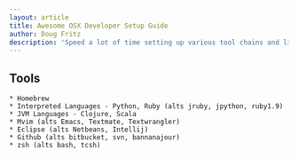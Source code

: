 ```yaml
---
layout: article
title: Awesome OSX Developer Setup Guide
author: Doug Fritz
description: 'Speed a lot of time setting up various tool chains and libraries and getting systems up and running.  Putting together a guide to keep best practices (IMHO) on setting up a dev box in os x.'
---
```


## Tools
	* Homebrew
	* Interpreted Languages - Python, Ruby (alts jruby, jpython, ruby1.9)
	* JVM Languages - Clojure, Scala
	* Mvim (alts Emacs, Textmate, Textwrangler)
	* Eclipse (alts Netbeans, Intellij)
	* Github (alts bitbucket, svn, bannanajour)
	* zsh (alts bash, tcsh)